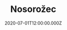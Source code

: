 ---
title: Nosorožec
status: Published
date: 2020-07-01T12:00:00.000Z
text: |-
  Přivedl jsem domů Božce nádhernýho nosorožce,\
  originál tlustokožce, koupil jsem ho v hospodě.\
  Za dva rumy a dvě vodky připadal mi velmi krotký,\
  pošlapal mi polobotky, ale jinak v pohodě.

  Vznikly menší potíže při nástupu do zdviže,\
  při výstupu ze zdviže už nám to šlo lehce.\
  Vznikly větší potíže, když Božena v negližé,\
  když Božena v negližé řvala, že ho nechce.

  Marně jsem se snažil Božce vnutit toho tlustokožce,\
  originál nosorožce, co nevidíš v obchodech.\
  Řvala na mě, že jsem bohém, pak mi řekla: Padej, sbohem,\
  zabouchla nám před nosorohem, tak tu sedím na schodech.

  Co nevidím - souseda, jak táhne domů medvěda,\
  originál medvěda, tuším značky grizzly.\
  Už ho ženě vnucuje a už ho taky pucuje\
  a zamčela a trucuje, tak si to taky slízli.

  Tak tu sedím se sousedem, s nosorožcem a s medvědem,\
  nadáváme jako jeden na ty naše slepice.
---